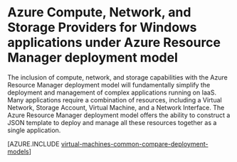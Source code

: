 <properties
   pageTitle="Compute, Network, and Storage providers | Microsoft Azure"
   description="Conceptual overview of the Compute, Network, and Storage Resource Providers (CRP, NRP, and SRP) for Windows applications in Azure Resource Manager deployment model"
   services="virtual-machines-windows"
   documentationCenter=""
   authors="mahthi"
   manager="timlt"
   editor=""
   tags="azure-resource-manager,azure-service-management"/>

<tags
   ms.service="virtual-machines-windows"
   ms.devlang="na"
   ms.topic="get-started-article"
   ms.tgt_pltfrm="vm-windows"
   ms.workload="infrastructure-services"
   ms.date="04/29/2015"
   ms.author="mahthi"/>

# Azure Compute, Network, and Storage Providers for Windows applications under Azure Resource Manager deployment model

The inclusion of compute, network, and storage capabilities with the Azure Resource Manager deployment model will fundamentally simplify the deployment and management of complex applications running on IaaS. Many applications require a combination of resources, including a Virtual Network, Storage Account, Virtual Machine, and a Network Interface. The Azure Resource Manager deployment model offers the ability to construct a JSON template to deploy and manage all these resources together as a single application.

[AZURE.INCLUDE [virtual-machines-common-compare-deployment-models](../../includes/virtual-machines-common-compare-deployment-models.md)]
